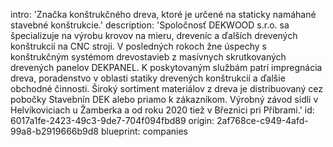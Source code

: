intro: 'Značka konštrukčného dreva, ktoré je určené na staticky namáhané stavebné konštrukcie.'
description: 'Spoločnosť DEKWOOD s.r.o. sa špecializuje na výrobu krovov na mieru, dreveníc a ďalších drevených konštrukcií na CNC stroji. V posledných rokoch žne úspechy s konštrukčným systémom drevostavieb z masívnych skrutkovaných drevených panelov DEKPANEL. K poskytovaným službám patrí impregnácia dreva, poradenstvo v oblasti statiky drevených konštrukcií a ďalšie obchodné činnosti. Široký sortiment materiálov z dreva je distribuovaný cez pobočky Stavebnín DEK alebo priamo k zákazníkom. Výrobný závod sídli v Helvíkoviciach u Žamberka a od roku 2020 tiež v Březnici pri Příbrami.'
id: 6017a1fe-2423-49c3-9de7-704f094fbd89
origin: 2af768ce-c949-4afd-99a8-b2919666b9d8
blueprint: companies
